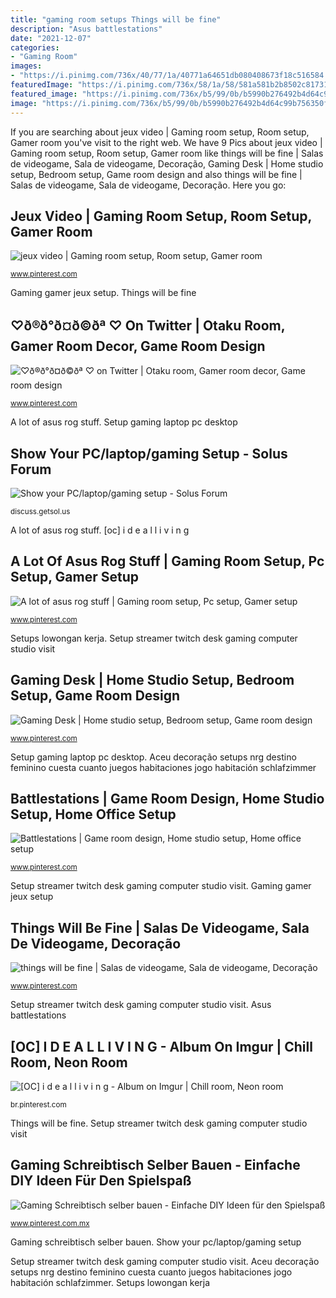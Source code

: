 ```yaml
---
title: "gaming room setups Things will be fine"
description: "Asus battlestations"
date: "2021-12-07"
categories:
- "Gaming Room"
images:
- "https://i.pinimg.com/736x/40/77/1a/40771a64651db080408673f18c516584.jpg"
featuredImage: "https://i.pinimg.com/736x/58/1a/58/581a581b2b8502c817315be5fcca33c1.jpg"
featured_image: "https://i.pinimg.com/736x/b5/99/0b/b5990b276492b4d64c99b756350fe03a.jpg"
image: "https://i.pinimg.com/736x/b5/99/0b/b5990b276492b4d64c99b756350fe03a.jpg"
---
```


If you are searching about jeux video | Gaming room setup, Room setup, Gamer room you've visit to the right web. We have 9 Pics about jeux video | Gaming room setup, Room setup, Gamer room like things will be fine | Salas de videogame, Sala de videogame, Decoração, Gaming Desk | Home studio setup, Bedroom setup, Game room design and also things will be fine | Salas de videogame, Sala de videogame, Decoração. Here you go:

## Jeux Video | Gaming Room Setup, Room Setup, Gamer Room

![jeux video | Gaming room setup, Room setup, Gamer room](https://i.pinimg.com/736x/42/ba/ee/42baeee3a14770d4a18feaee917b59e7.jpg "Setup streamer twitch desk gaming computer studio visit")

<small>www.pinterest.com</small>

Gaming gamer jeux setup. Things will be fine

## ♡ð®ð°ð¤ð©ðª ♡ On Twitter | Otaku Room, Gamer Room Decor, Game Room Design

![♡ð®ð°ð¤ð©ðª ♡ on Twitter | Otaku room, Gamer room decor, Game room design](https://i.pinimg.com/736x/78/3d/b0/783db05134b7b650015be23fb2dccd1e.jpg "Jeux video")

<small>www.pinterest.com</small>

A lot of asus rog stuff. Setup gaming laptop pc desktop

## Show Your PC/laptop/gaming Setup - Solus Forum

![Show your PC/laptop/gaming setup - Solus Forum](https://discuss.getsol.us/assets/files/2020-03-30/1585593275-924194-desktop.jpeg "Setups lowongan kerja")

<small>discuss.getsol.us</small>

A lot of asus rog stuff. [oc] i d e a l l i v i n g

## A Lot Of Asus Rog Stuff | Gaming Room Setup, Pc Setup, Gamer Setup

![A lot of asus rog stuff | Gaming room setup, Pc setup, Gamer setup](https://i.pinimg.com/736x/58/1a/58/581a581b2b8502c817315be5fcca33c1.jpg "A lot of asus rog stuff")

<small>www.pinterest.com</small>

Setups lowongan kerja. Setup streamer twitch desk gaming computer studio visit

## Gaming Desk | Home Studio Setup, Bedroom Setup, Game Room Design

![Gaming Desk | Home studio setup, Bedroom setup, Game room design](https://i.pinimg.com/736x/40/77/1a/40771a64651db080408673f18c516584.jpg "Setups lowongan kerja")

<small>www.pinterest.com</small>

Setup gaming laptop pc desktop. Aceu decoração setups nrg destino feminino cuesta cuanto juegos habitaciones jogo habitación schlafzimmer

## Battlestations | Game Room Design, Home Studio Setup, Home Office Setup

![Battlestations | Game room design, Home studio setup, Home office setup](https://i.pinimg.com/736x/b5/99/0b/b5990b276492b4d64c99b756350fe03a.jpg "Jeux video")

<small>www.pinterest.com</small>

Setup streamer twitch desk gaming computer studio visit. Gaming gamer jeux setup

## Things Will Be Fine | Salas De Videogame, Sala De Videogame, Decoração

![things will be fine | Salas de videogame, Sala de videogame, Decoração](https://i.pinimg.com/736x/0c/b6/4a/0cb64a85ad8160670b8e2ac44b0e39e9.jpg "Gaming schreibtisch selber bauen")

<small>www.pinterest.com</small>

Setup streamer twitch desk gaming computer studio visit. Asus battlestations

## [OC] I D E A L L I V I N G - Album On Imgur | Chill Room, Neon Room

![[OC] i d e a l l i v i n g - Album on Imgur | Chill room, Neon room](https://i.pinimg.com/736x/5e/1b/19/5e1b195a22364703d3d44f4bdaab55ef.jpg "Gaming desk")

<small>br.pinterest.com</small>

Things will be fine. Setup streamer twitch desk gaming computer studio visit

## Gaming Schreibtisch Selber Bauen - Einfache DIY Ideen Für Den Spielspaß

![Gaming Schreibtisch selber bauen - Einfache DIY Ideen für den Spielspaß](https://i.pinimg.com/736x/2e/58/16/2e581639393a16a9f864ca6afd48f91c.jpg "Gaming gamer jeux setup")

<small>www.pinterest.com.mx</small>

Gaming schreibtisch selber bauen. Show your pc/laptop/gaming setup

Setup streamer twitch desk gaming computer studio visit. Aceu decoração setups nrg destino feminino cuesta cuanto juegos habitaciones jogo habitación schlafzimmer. Setups lowongan kerja
